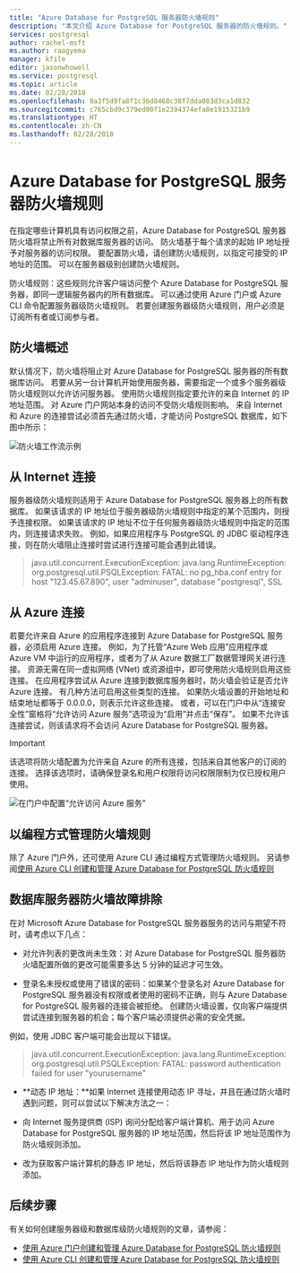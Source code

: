 ```yaml
---
title: "Azure Database for PostgreSQL 服务器防火墙规则"
description: "本文介绍 Azure Database for PostgreSQL 服务器的防火墙规则。"
services: postgresql
author: rachel-msft
ms.author: raagyema
manager: kfile
editor: jasonwhowell
ms.service: postgresql
ms.topic: article
ms.date: 02/28/2018
ms.openlocfilehash: 8a3f5d9fa8f1c36d8468c38f7dda803d3ca1d832
ms.sourcegitcommit: c765cbd9c379ed00f1e2394374efa8e1915321b9
ms.translationtype: HT
ms.contentlocale: zh-CN
ms.lasthandoff: 02/28/2018
---
```

# <a name="azure-database-for-postgresql-server-firewall-rules"></a>Azure Database for PostgreSQL 服务器防火墙规则
在指定哪些计算机具有访问权限之前，Azure Database for PostgreSQL 服务器防火墙将禁止所有对数据库服务器的访问。 防火墙基于每个请求的起始 IP 地址授予对服务器的访问权限。
要配置防火墙，请创建防火墙规则，以指定可接受的 IP 地址的范围。 可以在服务器级别创建防火墙规则。

防火墙规则：这些规则允许客户端访问整个 Azure Database for PostgreSQL 服务器，即同一逻辑服务器内的所有数据库。 可以通过使用 Azure 门户或 Azure CLI 命令配置服务器级防火墙规则。 若要创建服务器级防火墙规则，用户必须是订阅所有者或订阅参与者。

## <a name="firewall-overview"></a>防火墙概述
默认情况下，防火墙将阻止对 Azure Database for PostgreSQL 服务器的所有数据库访问。 若要从另一台计算机开始使用服务器，需要指定一个或多个服务器级防火墙规则以允许访问服务器。 使用防火墙规则指定要允许的来自 Internet 的 IP 地址范围。 对 Azure 门户网站本身的访问不受防火墙规则影响。
来自 Internet 和 Azure 的连接尝试必须首先通过防火墙，才能访问 PostgreSQL 数据库，如下图中所示：

![防火墙工作流示例](media/concepts-firewall-rules/1-firewall-concept.png)

## <a name="connecting-from-the-internet"></a>从 Internet 连接
服务器级防火墙规则适用于 Azure Database for PostgreSQL 服务器上的所有数据库。 如果该请求的 IP 地址位于服务器级防火墙规则中指定的某个范围内，则授予连接权限。
如果该请求的 IP 地址不位于任何服务器级防火墙规则中指定的范围内，则连接请求失败。
例如，如果应用程序与 PostgreSQL 的 JDBC 驱动程序连接，则在防火墙阻止连接时尝试进行连接可能会遇到此错误。
> java.util.concurrent.ExecutionException: java.lang.RuntimeException: org.postgresql.util.PSQLException: FATAL: no pg\_hba.conf entry for host "123.45.67.890", user "adminuser", database "postgresql", SSL

## <a name="connecting-from-azure"></a>从 Azure 连接
若要允许来自 Azure 的应用程序连接到 Azure Database for PostgreSQL 服务器，必须启用 Azure 连接。 例如，为了托管“Azure Web 应用”应用程序或 Azure VM 中运行的应用程序，或者为了从 Azure 数据工厂数据管理网关进行连接。 资源无需在同一虚拟网络 (VNet) 或资源组中，即可使用防火墙规则启用这些连接。 在应用程序尝试从 Azure 连接到数据库服务器时，防火墙会验证是否允许 Azure 连接。 有几种方法可启用这些类型的连接。 如果防火墙设置的开始地址和结束地址都等于 0.0.0.0，则表示允许这些连接。 或者，可以在门户中从“连接安全性”窗格将“允许访问 Azure 服务”选项设为“启用”并点击“保存”。 如果不允许该连接尝试，则该请求将不会访问 Azure Database for PostgreSQL 服务器。

> [!IMPORTANT]
> 该选项将防火墙配置为允许来自 Azure 的所有连接，包括来自其他客户的订阅的连接。 选择该选项时，请确保登录名和用户权限将访问权限限制为仅已授权用户使用。
> 

![在门户中配置“允许访问 Azure 服务”](media/concepts-firewall-rules/allow-azure-services.png)

## <a name="programmatically-managing-firewall-rules"></a>以编程方式管理防火墙规则
除了 Azure 门户外，还可使用 Azure CLI 通过编程方式管理防火墙规则。
另请参阅[使用 Azure CLI 创建和管理 Azure Database for PostgreSQL 防火墙规则](howto-manage-firewall-using-cli.md)

## <a name="troubleshooting-the-database-server-firewall"></a>数据库服务器防火墙故障排除
在对 Microsoft Azure Database for PostgreSQL 服务器服务的访问与期望不符时，请考虑以下几点：

* 对允许列表的更改尚未生效：对 Azure Database for PostgreSQL 服务器防火墙配置所做的更改可能需要多达 5 分钟的延迟才可生效。

* 登录名未授权或使用了错误的密码：如果某个登录名对 Azure Database for PostgreSQL 服务器没有权限或者使用的密码不正确，则与 Azure Database for PostgreSQL 服务器的连接会被拒绝。 创建防火墙设置，仅向客户端提供尝试连接到服务器的机会；每个客户端必须提供必需的安全凭据。

例如，使用 JDBC 客户端可能会出现以下错误。
> java.util.concurrent.ExecutionException: java.lang.RuntimeException: org.postgresql.util.PSQLException: FATAL: password authentication failed for user "yourusername"

* **动态 IP 地址：**如果 Internet 连接使用动态 IP 寻址，并且在通过防火墙时遇到问题，则可以尝试以下解决方法之一：

* 向 Internet 服务提供商 (ISP) 询问分配给客户端计算机、用于访问 Azure Database for PostgreSQL 服务器的 IP 地址范围，然后将该 IP 地址范围作为防火墙规则添加。

* 改为获取客户端计算机的静态 IP 地址，然后将该静态 IP 地址作为防火墙规则添加。

## <a name="next-steps"></a>后续步骤
有关如何创建服务器级和数据库级防火墙规则的文章，请参阅：
* [使用 Azure 门户创建和管理 Azure Database for PostgreSQL 防火墙规则](howto-manage-firewall-using-portal.md)
* [使用 Azure CLI 创建和管理 Azure Database for PostgreSQL 防火墙规则](howto-manage-firewall-using-cli.md)
